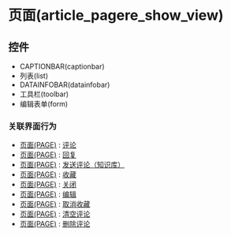 # 页面(article_pagere_show_view)  <!-- {docsify-ignore-all} -->




<el-skeleton style="width:60%">
	<template #template>
		<div style="padding-bottom: 5px;">
			<div style="height:40px;display: flex;align-items: center;justify-content: space-between;">
				<el-tooltip content="页面标题">
					<el-skeleton-item variant="text" style="height:40px;"></el-skeleton-item>
				</el-tooltip>
				<el-skeleton style="width:250px;">
					<template #template>
						<el-tooltip content="工具栏">
							<div style="display: flex;align-items: center;justify-content:end">
								<el-skeleton-item variant="text" style="margin-left: 10px;height:40px;width:80px"></el-skeleton-item>
								<el-skeleton-item variant="text" style="margin-left: 10px;height:40px;width:80px"></el-skeleton-item>
								<el-skeleton-item variant="text" style="margin-left: 10px;height:40px;width:80px"></el-skeleton-item>
							</div>
						</el-tooltip>
					</template>
				</el-skeleton>
			</div>
		</div>
		<el-tooltip content="编辑表单">
			<el-skeleton-item variant="p" style="height:300px"></el-skeleton-item>
		</el-tooltip>
	</template>
</el-skeleton>


## 控件
  * CAPTIONBAR(captionbar)
  * 列表(list)
  * DATAINFOBAR(datainfobar)
  * 工具栏(toolbar)
  * 编辑表单(form)


### 关联界面行为
  * [页面(PAGE)](module/Wiki/Article_page) : [评论](module/Wiki/Article_page#界面行为)
  * [页面(PAGE)](module/Wiki/Article_page) : [回复](module/Wiki/Article_page#界面行为)
  * [页面(PAGE)](module/Wiki/Article_page) : [发送评论（知识库）](module/Wiki/Article_page#界面行为)
  * [页面(PAGE)](module/Wiki/Article_page) : [收藏](module/Wiki/Article_page#界面行为)
  * [页面(PAGE)](module/Wiki/Article_page) : [关闭](module/Wiki/Article_page#界面行为)
  * [页面(PAGE)](module/Wiki/Article_page) : [编辑](module/Wiki/Article_page#界面行为)
  * [页面(PAGE)](module/Wiki/Article_page) : [取消收藏](module/Wiki/Article_page#界面行为)
  * [页面(PAGE)](module/Wiki/Article_page) : [清空评论](module/Wiki/Article_page#界面行为)
  * [页面(PAGE)](module/Wiki/Article_page) : [删除评论](module/Wiki/Article_page#界面行为)

<script>
 const { createApp } = Vue
  createApp({
    data() {
      return {
        message: '!'
      }
    }
  }).use(ElementPlus).mount('#app')
</script>